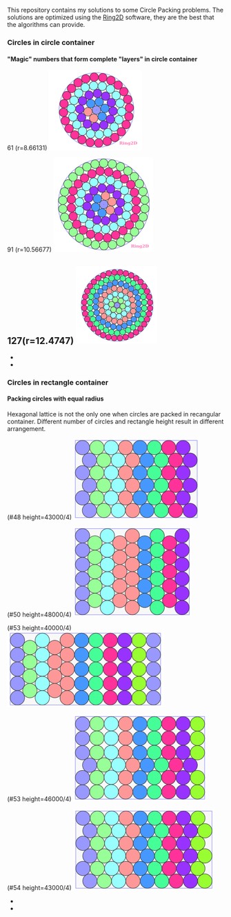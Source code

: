 This repository contains my solutions to some Circle Packing problems.
The solutions are optimized using the [Ring2D](https://nest2d.com/ring2d/) software, they are the best that the algorithms can provide.

### Circles in circle container
#### "Magic" numbers that form complete "layers" in circle container

61 (r=8.66131) ![61](circle/magic/magic061.png)

91 (r=10.56677) ![91](circle/magic/magic091.png)

127(r=12.4747) ![127](circle/magic/magic127.png)
- 
-
-


### Circles in rectangle container
#### Packing circles with equal radius
Hexagonal lattice is not the only one when circles are packed in recangular container. Different number of circles and rectangle height result in different arrangement.

(#48  height=43000/4) ![7](rectangle/equal/rectangle48-43000.png)

(#50  height=48000/4) ![7](rectangle/equal/rectangle50-48000.png)

(#53  height=40000/4) ![7](rectangle/equal/rectangle53-40000.png)

(#53  height=46000/4) ![7](rectangle/equal/rectangle53-46000.png)

(#54  height=43000/4) ![7](rectangle/equal/rectangle54-43000.png)

-
-

